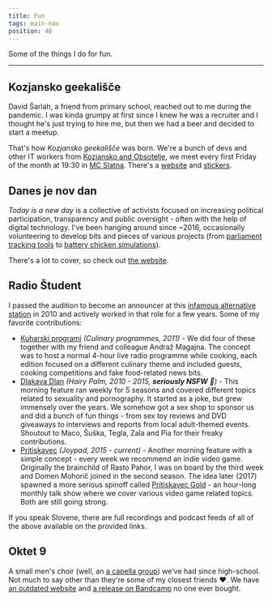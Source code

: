 ```yaml
---
title: Fun
tags: main-nav
position: 40
---
```


Some of the things I do for fun.

<hr>

## Kozjansko geekališče

David Šarlah, a friend from primary school, reached out to me during the pandemic. I was kinda grumpy at first since I knew he was a recruiter and I thought he's just trying to hire me, but then we had a beer and decided to start a meetup.

That's how _Kozjansko geekališče_ was born. We're a bunch of devs and other IT workers from [Kozjansko and Obsotelje](https://sl.wikipedia.org/wiki/Kozjansko), we meet every first Friday of the month at 19:30 in [MC Slatna](https://mladinskislatna.si/mc-slatna/). There's a [website](https://geeki.zgajner.com) and [stickers](/geekalisce-stickers.jpg).


## Danes je nov dan

_Today is a new day_ is a collective of activists focused on increasing political participation, transparency and public oversight - often with the help of digital technology. I've been hanging around since ~2016, occasionally volunteering to develop bits and pieces of various projects (from [parliament tracking tools](https://parlameter.si/) to [battery chicken simulations](https://danesjenovdan.si/kura/)).

There's a lot to cover, so check out [the website](https://danesjenovdan.si/).

## Radio Študent

I passed the audition to become an announcer at this [infamous alternative station](https://sl.wikipedia.org/wiki/Radio_%C5%A0tudent_Ljubljana) in 2010 and actively worked in that role for a few years. Some of my favorite contributions:

- [Kuharski programi](http://old.radiostudent.si/categories.php?catid=325) _(Culinary programmes, 2011)_ - We did four of these together with my friend and colleague Andraž Magajna. The concept was to host a normal 4-hour live radio programme while cooking, each edition focused on a different culinary theme and included guests, cooking competitions and fake food-related news bits.
- [Dlakava Dlan](https://radiostudent.si/družba/dlakava-dlan) _(Hairy Palm, 2010 - 2015, __seriously NSFW__ 🍆)_ - This morning feature ran weekly for 5 seasons  and covered different topics related to sexuality and pornography. It started as a joke, but grew immensely over the years. We somehow got a sex shop to sponsor us and did a bunch of fun things - from sex toy reviews and DVD giveaways to interviews and reports from local adult-themed events. Shoutout to Maco, Šuška, Tegla, Zala and Pia for their freaky contributions.
- [Pritiskavec](https://radiostudent.si/družba/pritiskavec) _(Joypad, 2015 - current)_ - Another morning feature with a simple concept - every week we recommend an indie video game. Originally the brainchild of Rasto Pahor, I was on board by the third week and Domen Mohorič joined in the second season. The idea later (2017) spawned a more serious spinoff called [Pritiskavec Gold](https://radiostudent.si/kultura/pritiskavec-gold) - an hour-long monthly talk show where we cover various video game related topics. Both are still going strong.

If you speak Slovene, there are full recordings and podcast feeds of all of the above available on the provided links.

## Oktet 9

A small men's choir (well, an [a capella group](https://gph.is/1c3jSXd)) we've had since high-school. Not much to say other than they're some of my closest friends ❤️. We have [an outdated website](https://oktet9.com/) and [a release on Bandcamp](https://oktet9.bandcamp.com/releases) no one ever bought.
